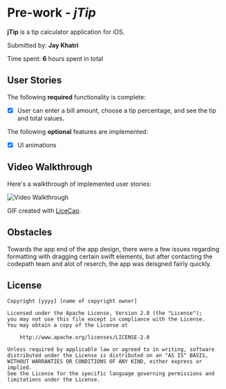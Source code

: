 # Pre-work - *jTip*

**jTip** is a tip calculator application for iOS.

Submitted by: **Jay Khatri**

Time spent: **6** hours spent in total

## User Stories

The following **required** functionality is complete:

* [x] User can enter a bill amount, choose a tip percentage, and see the tip and total values.

The following **optional** features are implemented:
* [x] UI animations

## Video Walkthrough 

Here's a walkthrough of implemented user stories:

<img src='http://i.imgur.com/lv8TvQV.gif' title='Video Walkthrough' width='' alt='Video Walkthrough' />

GIF created with [LiceCap](http://www.cockos.com/licecap/).

## Obstacles

Towards the app end of the app design, there were a few issues regarding formatting with dragging certain swift elements, but after contacting the codepath team and alot of reserch, the app was deisgned fairly quickly. 

## License

    Copyright [yyyy] [name of copyright owner]

    Licensed under the Apache License, Version 2.0 (the "License");
    you may not use this file except in compliance with the License.
    You may obtain a copy of the License at

        http://www.apache.org/licenses/LICENSE-2.0

    Unless required by applicable law or agreed to in writing, software
    distributed under the License is distributed on an "AS IS" BASIS,
    WITHOUT WARRANTIES OR CONDITIONS OF ANY KIND, either express or implied.
    See the License for the specific language governing permissions and
    limitations under the License.
